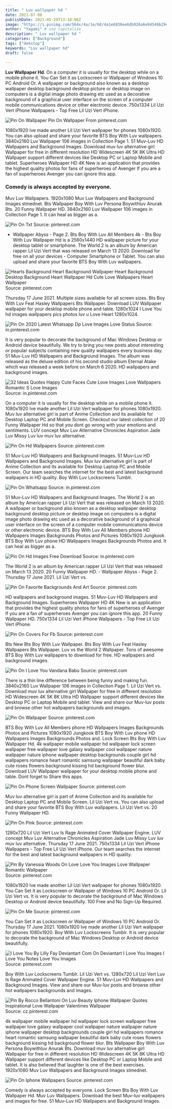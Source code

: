 ```yaml
---
title: " Luv wallpaper hd "
date: 2021-07-08
publishDate: 2021-05-29T13:18:06Z
image: "https://i.pinimg.com/564x/4a/1e/68/4a1e6830ee6db926a6e94549b294f3d1.jpg"
author: "Yagami" # use capitalize
description: " Luv wallpaper hd "
categories: ["Background"]
tags: ["dekstop"]
keywords: "Luv wallpaper hd"
draft: false

---
```



**Luv Wallpaper Hd**. On a computer it is usually for the desktop while on a mobile phone it. You Can Set it as Lockscreen or Wallpaper of Windows 10 PC Android Or. A wallpaper or background also known as a desktop wallpaper desktop background desktop picture or desktop image on computers is a digital image photo drawing etc used as a decorative background of a graphical user interface on the screen of a computer mobile communications device or other electronic device. 750x1334 Lil Uzi Vert iPhone Wallpapers - Top Free Lil Uzi Vert iPhone.

![Pin On Wallpaper](https://i.pinimg.com/originals/39/d7/02/39d7024330d0f23eb4efaafe08e3c61d.jpg "Pin On Wallpaper")
Pin On Wallpaper From pinterest.com


1080x1920 Ive made another Lil Uzi Vert wallpaper for phones 1080x1920. You can also upload and share your favorite BTS Boy With Luv wallpapers. 3840x2160 Luv Wallpaper 106 images in Collection Page 1. 51 Muv-Luv HD Wallpapers and Background Images. Download muv luv alternative girl Wallpaper for free in different resolution HD Widescreen 4K 5K 8K Ultra HD Wallpaper support different devices like Desktop PC or Laptop Mobile and tablet. Superheroes Wallpaper HD 4K New is an application that provides the highest quality photos for fans of superheroes of Avenger If you are a fan of superheroes Avenger you can ignore this app.

### Comedy is always accepted by everyone.

Muv Luv Wallpapers. 1920x1080 Muv Luv Wallpapers and Background Images stmednet. Bts Wallpaper Boy With Luv Persona Boywithluv Anurak Bts. 20 Funny Wallpaper HD. 3840x2160 Luv Wallpaper 106 images in Collection Page 1. It can heal as bigger as a.


![Pin On Txt](https://i.pinimg.com/originals/23/9d/36/239d368b2a0900ef02dcc6cb511a3c51.jpg "Pin On Txt")
Source: pinterest.com

- Wallpaper Abyss - Page 2. Bts Boy With Luv All Members 4k - Bts Boy With Luv Wallpaper Hd is a 2560x1440 HD wallpaper picture for your desktop tablet or smartphone. The World 2 is an album by American rapper Lil Uzi Vert that was released on March 13 2020. Download for free on all your devices - Computer Smartphone or Tablet. You can also upload and share your favorite BTS Boy With Luv wallpapers.

![Hearts Background Heart Background Wallpaper Heart Background Desktop Background Heart Wallpaper Hd Cute Love Wallpapers Heart Wallpaper](https://i.pinimg.com/originals/2f/06/b1/2f06b1e6176407a3cf961b60d777dd13.jpg "Hearts Background Heart Background Wallpaper Heart Background Desktop Background Heart Wallpaper Hd Cute Love Wallpapers Heart Wallpaper")
Source: pinterest.com

Thursday 17 June 2021. Multiple sizes available for all screen sizes. Bts Boy With Luv Feat Hasley Wallpapers Bts Wallpaper. Download LUV Wallpaper wallpaper for your desktop mobile phone and table. 1280x1024 I Love You hd images wallpapers pics photos luv u Love Heart 1280x1024.

![Pin On 2020 Latest Whatsapp Dp Love Images Love Status](https://i.pinimg.com/originals/9f/b4/3f/9fb43f7fb0a6517f1c490feda58810a2.jpg "Pin On 2020 Latest Whatsapp Dp Love Images Love Status")
Source: in.pinterest.com

It is very popular to decorate the background of Mac Windows Desktop or Android device beautifully. We try to bring you new posts about interesting or popular subjects containing new quality wallpapers every business day. 51 Muv-Luv HD Wallpapers and Background Images. The album was released as the deluxe edition of his second studio album Eternal Atake which was released a week before on March 6 2020. HD wallpapers and background images.

![32 Ideas Quotes Happy Cute Faces Cute Love Images Love Wallpapers Romantic S Love Images](https://i.pinimg.com/474x/b6/5e/a6/b65ea601a2cd39025515fd1f48a2fd38.jpg "32 Ideas Quotes Happy Cute Faces Cute Love Images Love Wallpapers Romantic S Love Images")
Source: in.pinterest.com

On a computer it is usually for the desktop while on a mobile phone it. 1080x1920 Ive made another Lil Uzi Vert wallpaper for phones 1080x1920. Muv luv alternative girl is part of Anime Collection and its available for Desktop Laptop PC and Mobile Screen. Checkout our latest collection of 20 Funny Wallpaper Hd so that you dont go wrong with your emotions and sentiments. LUV concept Muv Luv Alternative Chronicles Aspiration Jade Luv Missy Luv luv muv luv alternative.

![Pin On Hd Wallpapers](https://i.pinimg.com/originals/6e/4e/4b/6e4e4b8be549bef062d59efd212760be.jpg "Pin On Hd Wallpapers")
Source: pinterest.com

51 Muv-Luv HD Wallpapers and Background Images. 51 Muv-Luv HD Wallpapers and Background Images. Muv luv alternative girl is part of Anime Collection and its available for Desktop Laptop PC and Mobile Screen. Our team searches the internet for the best and latest background wallpapers in HD quality. Boy With Luv Lockscreens Tumblr.

![Pin On Whatsapp](https://i.pinimg.com/736x/f2/25/0b/f2250be9681bc7777b79f8d008623cd6.jpg "Pin On Whatsapp")
Source: in.pinterest.com

51 Muv-Luv HD Wallpapers and Background Images. The World 2 is an album by American rapper Lil Uzi Vert that was released on March 13 2020. A wallpaper or background also known as a desktop wallpaper desktop background desktop picture or desktop image on computers is a digital image photo drawing etc used as a decorative background of a graphical user interface on the screen of a computer mobile communications device or other electronic device. BTS Boy With Luv All Members phone HD Wallpapers Images Backgrounds Photos and Pictures 1080x1920 Jungkook BTS Boy With Luv phone HD Wallpapers Images Backgrounds Photos and. It can heal as bigger as a.

![Pin On Hd Images Free Download](https://i.pinimg.com/originals/ec/99/1c/ec991c644f2aee362275c8e4dbc8abda.jpg "Pin On Hd Images Free Download")
Source: in.pinterest.com

The World 2 is an album by American rapper Lil Uzi Vert that was released on March 13 2020. 20 Funny Wallpaper HD. - Wallpaper Abyss - Page 2. Thursday 17 June 2021. Lil Uzi Vert vs.

![Pin On Favorite Backgrounds And Art](https://i.pinimg.com/originals/83/1a/ee/831aee37516039eab9ce7933103c22ff.jpg "Pin On Favorite Backgrounds And Art")
Source: pinterest.com

HD wallpapers and background images. 51 Muv-Luv HD Wallpapers and Background Images. Superheroes Wallpaper HD 4K New is an application that provides the highest quality photos for fans of superheroes of Avenger If you are a fan of superheroes Avenger you can ignore this app. 20 Funny Wallpaper HD. 750x1334 Lil Uzi Vert iPhone Wallpapers - Top Free Lil Uzi Vert iPhone.

![Pin On Covers For Fb](https://i.pinimg.com/originals/fd/87/b0/fd87b041c6ce8c0fa5b7e7d0f87615af.jpg "Pin On Covers For Fb")
Source: pinterest.com

Bts New Bts Boy With Luv Wallpaper. Bts Boy With Luv Feat Hasley Wallpapers Bts Wallpaper. Luv vs the World 2 Wallpaper. Tons of awesome BTS Boy With Luv wallpapers to download for free. HD wallpapers and background images.

![Pin On I Love You Vandana Babu](https://i.pinimg.com/originals/d5/e2/35/d5e235c470f85db6ab768f2687f4e629.jpg "Pin On I Love You Vandana Babu")
Source: pinterest.com

There is a thin line difference between being funny and making fun. 3840x2160 Luv Wallpaper 106 images in Collection Page 1. Lil Uzi Vert vs. Download muv luv alternative girl Wallpaper for free in different resolution HD Widescreen 4K 5K 8K Ultra HD Wallpaper support different devices like Desktop PC or Laptop Mobile and tablet. View and share our Muv-luv posts and browse other hot wallpapers backgrounds and images.

![Pin On Wallpaper](https://i.pinimg.com/originals/39/d7/02/39d7024330d0f23eb4efaafe08e3c61d.jpg "Pin On Wallpaper")
Source: pinterest.com

BTS Boy With Luv All Members phone HD Wallpapers Images Backgrounds Photos and Pictures 1080x1920 Jungkook BTS Boy With Luv phone HD Wallpapers Images Backgrounds Photos and. Lock Screen Bts Boy With Luv Wallpaper Hd. 4k wallpaper mobile wallpaper hd wallpaper lock screen wallpaper free wallpaper love galaxy wallpaper cool wallpaper nature wallpaper nature iphone wallpaper desktop backgrounds couple girl hd wallpapers romance heart romantic samsung wallpaper beautiful dark baby cute roses flowers background kissing hd background flower blur. Download LUV Wallpaper wallpaper for your desktop mobile phone and table. Dont forget to Share this apps.

![Pin On Phone Screen Wallpaper](https://i.pinimg.com/originals/39/c8/78/39c878b66b38ac53e7f920409871290b.jpg "Pin On Phone Screen Wallpaper")
Source: pinterest.com

Muv luv alternative girl is part of Anime Collection and its available for Desktop Laptop PC and Mobile Screen. Lil Uzi Vert vs. You can also upload and share your favorite BTS Boy With Luv wallpapers. Lil Uzi Vert vs. 20 Funny Wallpaper HD.

![Pin On Pink](https://i.pinimg.com/originals/11/66/ac/1166ac7add1e45e586a2d226c9465955.jpg "Pin On Pink")
Source: pinterest.com

1280x720 Lil Uzi Vert Luv Is Rage Animated Cover Wallpaper Engine. LUV concept Muv Luv Alternative Chronicles Aspiration Jade Luv Missy Luv luv muv luv alternative. Thursday 17 June 2021. 750x1334 Lil Uzi Vert iPhone Wallpapers - Top Free Lil Uzi Vert iPhone. Our team searches the internet for the best and latest background wallpapers in HD quality.

![Pin By Vanessia Woods On Love Love You Images Love Wallpaper Romantic Wallpaper](https://i.pinimg.com/originals/f3/23/65/f3236510769ed1e2797e5d78ec408942.jpg "Pin By Vanessia Woods On Love Love You Images Love Wallpaper Romantic Wallpaper")
Source: pinterest.com

1080x1920 Ive made another Lil Uzi Vert wallpaper for phones 1080x1920. You Can Set it as Lockscreen or Wallpaper of Windows 10 PC Android Or. Lil Uzi Vert vs. It is very popular to decorate the background of Mac Windows Desktop or Android device beautifully. 100 Free and No Sign-Up Required.

![Pin On Me](https://i.pinimg.com/originals/ed/44/90/ed4490d3495fc04528e5c5a662c196a7.jpg "Pin On Me")
Source: pinterest.com

You Can Set it as Lockscreen or Wallpaper of Windows 10 PC Android Or. Thursday 17 June 2021. 1080x1920 Ive made another Lil Uzi Vert wallpaper for phones 1080x1920. Boy With Luv Lockscreens Tumblr. It is very popular to decorate the background of Mac Windows Desktop or Android device beautifully.

![I Love You By Lilly Fay Deviantart Com On Deviantart I Love You Images I Love You Notes Love You Images](https://i.pinimg.com/originals/db/0b/20/db0b20d1c87fb140a368f2828d0cf9d3.jpg "I Love You By Lilly Fay Deviantart Com On Deviantart I Love You Images I Love You Notes Love You Images")
Source: pinterest.com

Boy With Luv Lockscreens Tumblr. Lil Uzi Vert vs. 1280x720 Lil Uzi Vert Luv Is Rage Animated Cover Wallpaper Engine. 51 Muv-Luv HD Wallpapers and Background Images. View and share our Muv-luv posts and browse other hot wallpapers backgrounds and images.

![Pin By Rocco Bellantoni On Luv Beauty Iphone Wallpaper Quotes Inspirational Love Wallpaper Valentines Wallpaper](https://i.pinimg.com/originals/7a/28/2b/7a282bc6be58f528823754de1b0ea6de.jpg "Pin By Rocco Bellantoni On Luv Beauty Iphone Wallpaper Quotes Inspirational Love Wallpaper Valentines Wallpaper")
Source: cz.pinterest.com

4k wallpaper mobile wallpaper hd wallpaper lock screen wallpaper free wallpaper love galaxy wallpaper cool wallpaper nature wallpaper nature iphone wallpaper desktop backgrounds couple girl hd wallpapers romance heart romantic samsung wallpaper beautiful dark baby cute roses flowers background kissing hd background flower blur. Bts Wallpaper Boy With Luv Persona Boywithluv Anurak Bts. Download muv luv alternative girl Wallpaper for free in different resolution HD Widescreen 4K 5K 8K Ultra HD Wallpaper support different devices like Desktop PC or Laptop Mobile and tablet. It is also believed that laughter is one of the best exercises. 1920x1080 Muv Luv Wallpapers and Background Images stmednet.

![Pin On Iphone Wallpapers](https://i.pinimg.com/564x/4a/1e/68/4a1e6830ee6db926a6e94549b294f3d1.jpg "Pin On Iphone Wallpapers")
Source: pinterest.com

Comedy is always accepted by everyone. Lock Screen Bts Boy With Luv Wallpaper Hd. Muv Luv Wallpapers. Download the best Muv-luv wallpapers and images for free. 51 Muv-Luv HD Wallpapers and Background Images.


